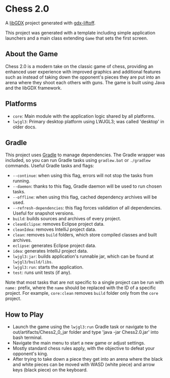 # Chess 2.0

A [libGDX](https://libgdx.com/) project generated with [gdx-liftoff](https://github.com/libgdx/gdx-liftoff).

This project was generated with a template including simple application launchers and a main class extending `Game` that sets the first screen.

## About the Game
Chess 2.0 is a modern take on the classic game of chess, providing an enhanced user experience with improved graphics and additional features such as instead of taking down the opponent's pieces they are put into an arena where they shoot each others with guns. The game is built using Java and the libGDX framework.

## Platforms

- `core`: Main module with the application logic shared by all platforms.
- `lwjgl3`: Primary desktop platform using LWJGL3; was called 'desktop' in older docs.

## Gradle

This project uses [Gradle](https://gradle.org/) to manage dependencies.
The Gradle wrapper was included, so you can run Gradle tasks using `gradlew.bat` or `./gradlew` commands.
Useful Gradle tasks and flags:

- `--continue`: when using this flag, errors will not stop the tasks from running.
- `--daemon`: thanks to this flag, Gradle daemon will be used to run chosen tasks.
- `--offline`: when using this flag, cached dependency archives will be used.
- `--refresh-dependencies`: this flag forces validation of all dependencies. Useful for snapshot versions.
- `build`: builds sources and archives of every project.
- `cleanEclipse`: removes Eclipse project data.
- `cleanIdea`: removes IntelliJ project data.
- `clean`: removes `build` folders, which store compiled classes and built archives.
- `eclipse`: generates Eclipse project data.
- `idea`: generates IntelliJ project data.
- `lwjgl3:jar`: builds application's runnable jar, which can be found at `lwjgl3/build/libs`.
- `lwjgl3:run`: starts the application.
- `test`: runs unit tests (if any).

Note that most tasks that are not specific to a single project can be run with `name:` prefix, where the `name` should be replaced with the ID of a specific project.
For example, `core:clean` removes `build` folder only from the `core` project.

## How to Play
- Launch the game using the `lwjgl3:run` Gradle task or navigate to the out/artifacts/Chess2_0_jar folder and type 'java -jar Chess2.0.jar' into bash terminal.
- Navigate the main menu to start a new game or adjust settings.
- Mostly standard chess rules apply, with the objective to defeat your opponent's king.
- After trying to take down a piece they get into an arena where the black and white pieces can be moved with WASD (white piece) and arrow keys (black piece) on the keyboard.

